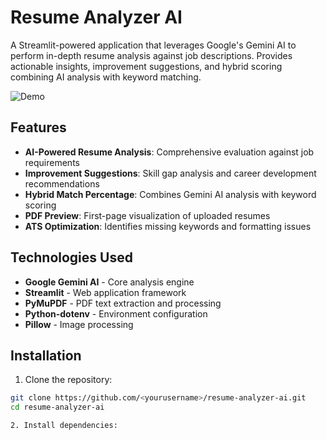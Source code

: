 # Resume Analyzer AI

A Streamlit-powered application that leverages Google's Gemini AI to perform in-depth resume analysis against job descriptions. Provides actionable insights, improvement suggestions, and hybrid scoring combining AI analysis with keyword matching.

![Demo](https://via.placeholder.com/800x400.png?text=Resume+Analyzer+Demo+GIF)

## Features

- **AI-Powered Resume Analysis**: Comprehensive evaluation against job requirements
- **Improvement Suggestions**: Skill gap analysis and career development recommendations
- **Hybrid Match Percentage**: Combines Gemini AI analysis with keyword scoring
- **PDF Preview**: First-page visualization of uploaded resumes
- **ATS Optimization**: Identifies missing keywords and formatting issues

## Technologies Used

- **Google Gemini AI** - Core analysis engine
- **Streamlit** - Web application framework
- **PyMuPDF** - PDF text extraction and processing
- **Python-dotenv** - Environment configuration
- **Pillow** - Image processing

## Installation

1. Clone the repository:
```bash
git clone https://github.com/<yourusername>/resume-analyzer-ai.git
cd resume-analyzer-ai

2. Install dependencies: